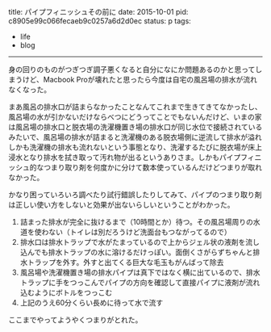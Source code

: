 title: パイプフィニッシュその前に
date: 2015-10-01
pid: c8905e99c066fecaeb9c0257a6d2d0ec
status: p
tags:
- life
- blog
---

身の回りのものがつぎつぎ調子悪くなると自分になにか問題あるのかと思ってしまうけど、Macbook Proが壊れたと思ったら今度は自宅の風呂場の排水が流れなくなった。

まあ風呂の排水口が詰まらなかったことなんてこれまで生きてきてなかったし、風呂場の水が引かないだけならべつにどうってことでもないんだけど、いまの家は風呂場の排水口と脱衣場の洗濯機置き場の排水口が同じ水位で接続されているみたいで、風呂場の排水が詰まると洗濯機のある脱衣場側に逆流して排水が溢れしかも洗濯機の排水も流れないという事態となり、洗濯するたびに脱衣場が床上浸水となり排水を拭き取って汚れ物が出るというありさま。しかもパイプフィニッシュ的なつまり取り剤を何度かに分けて数本使っているんだけどつまりが取れなかった。

かなり困っていろいろ調べたり試行錯誤したりしてみて、パイプのつまり取り剤は正しい使い方をしないと効果が出ないらしいということがわかった。

1. 詰まった排水が完全に抜けるまで（10時間とか）待つ。その風呂場周りの水道を使わない（トイレは別だろうけど洗面台もつながってるので）
2. 排水口は排水トラップで水がたまっているので上からジェル状の液剤を流し込んでも排水トラップの水に溶けるだけっぽい。面倒くさがらずちゃんと排水トラップを外す。外すと出てくる巨大な毛玉もがんばって除去
3. 風呂場や洗濯機置き場の排水パイプは真下ではなく横に出ているので、排水トラップに手をつっこんでパイプの方向を確認して直接パイプに液剤が流れ込むようにボトルをつっこむ
4. 上記のうえ60分くらい長めに待って水で流す

ここまでやってようやくつまりがとれた。